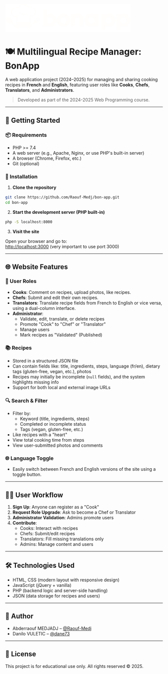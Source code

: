 <img src="assets/images/website/logo_white.png" alt="BonApp logo" width="400"/>

# 🍽️ Multilingual Recipe Manager: BonApp

A web application project (2024–2025) for managing and sharing cooking recipes in **French** and **English**, featuring user roles like **Cooks**, **Chefs**, **Translators**, and **Administrators**.

> Developed as part of the 2024-2025 Web Programming course.

---

## 🚀 Getting Started

### 📦 Requirements

- PHP >= 7.4
- A web server (e.g., Apache, Nginx, or use PHP's built-in server)
- A browser (Chrome, Firefox, etc.)
- Git (optional)

### 📁 Installation

1. **Clone the repository**

```bash
git clone https://github.com/Raouf-Medj/bon-app.git
cd bon-app
```

2. **Start the development server (PHP built-in)**

```bash
php -S localhost:8000
```

3. **Visit the site**

Open your browser and go to:  
[http://localhost:3000](http://localhost:3000) (very important to use port 3000)

---

## 🌐 Website Features

### 👥 User Roles

- **Cooks**: Comment on recipes, upload photos, like recipes.
- **Chefs**: Submit and edit their own recipes.
- **Translators**: Translate recipe fields from French to English or vice versa, using a dual-column interface.
- **Administrator**:
  - Validate, edit, translate, or delete recipes
  - Promote "Cook" to "Chef" or "Translator"
  - Manage users
  - Mark recipes as "Validated" (Published)

### 📚 Recipes

- Stored in a structured JSON file
- Can contain fields like: title, ingredients, steps, language (fr/en), dietary tags (gluten-free, vegan, etc.), photos
- Recipes may initially be incomplete (`null` fields), and the system highlights missing info
- Support for both local and external image URLs

### 🔍 Search & Filter

- Filter by:
  - Keyword (title, ingredients, steps)
  - Completed or incomplete status
  - Tags (vegan, gluten-free, etc.)
- Like recipes with a "heart"
- View total cooking time from steps
- View user-submitted photos and comments

### 🌐 Language Toggle

- Easily switch between French and English versions of the site using a toggle button.

---

## 🧑‍🍳 User Workflow

1. **Sign Up**: Anyone can register as a "Cook"
2. **Request Role Upgrade**: Ask to become a Chef or Translator
3. **Administrator Validation**: Admins promote users
4. **Contribute**:
   - Cooks: Interact with recipes
   - Chefs: Submit/edit recipes
   - Translators: Fill missing translations only
   - Admins: Manage content and users

---

## 🛠️ Technologies Used

- HTML, CSS (modern layout with responsive design)
- JavaScript (jQuery + vanilla)
- PHP (backend logic and server-side handling)
- JSON (data storage for recipes and users)

---

## 👤 Author

- Abderraouf MEDJADJ – [@Raouf-Medj](https://github.com/Raouf-Medj)
- Danilo VULETIC – [@dane73](https://github.com/dane73)

---

## 📃 License

This project is for educational use only. All rights reserved © 2025.
